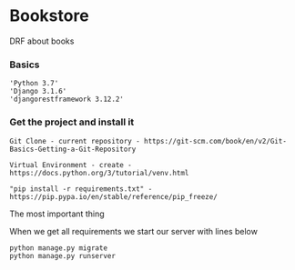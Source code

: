 # Bookstore

DRF about books



### Basics

    'Python 3.7'
    'Django 3.1.6'
    'djangorestframework 3.12.2'

### Get the project and install it 
    Git Clone - current repository - https://git-scm.com/book/en/v2/Git-Basics-Getting-a-Git-Repository

    Virtual Environment - create - https://docs.python.org/3/tutorial/venv.html

    "pip install -r requirements.txt" - https://pip.pypa.io/en/stable/reference/pip_freeze/


The most important thing

When we get all requirements we start our server with lines below


    python manage.py migrate
    python manage.py runserver

